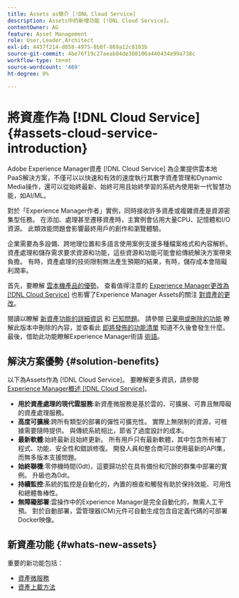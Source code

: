 ```yaml
---
title: Assets as簡介 [!DNL Cloud Service]
description: Assets中的新增功能 [!DNL Cloud Service]。
contentOwner: AG
feature: Asset Management
role: User,Leader,Architect
exl-id: 4437f214-d058-4975-8b8f-869a12c8103b
source-git-commit: 4be76f19c27aeab84de388106a440434a99a738c
workflow-type: tm+mt
source-wordcount: '469'
ht-degree: 0%

---
```


# 將資產作為 [!DNL Cloud Service] {#assets-cloud-service-introduction}

<!-- Need review information from gklebus -->

Adobe Experience Manager資產 [!DNL Cloud Service] 為企業提供雲本地PaaS解決方案，不僅可以以快速和有效的速度執行其數字資產管理和Dynamic Media操作，還可以從始終最新、始終可用且始終學習的系統內使用新一代智慧功能，如AI/ML。

對於「Experience Manager作者」實例，同時接收許多資產或複雜資產是資源密集型任務。 在添加、處理甚至遷移資產時，主實例會佔用大量CPU、記憶體和I/O資源。 此類效能問題會影響最終用戶的創作和瀏覽體驗。

企業需要為多設備、跨地理位置和多語言使用案例支援多種檔案格式和內容解析。 資產處理和儲存需求要求資源和功能，這些資源和功能可能會給傳統解決方案帶來負擔。 有時，資產處理的技術限制無法產生預期的結果，有時，儲存成本會阻礙利潤率。

首先，要瞭解 [雲本機產品的優勢](#solution-benefits)。 查看值得注意的 [Experience Manager更改為 [!DNL Cloud Service]](/help/release-notes/aem-cloud-changes.md) 也影響了Experience Manager Assets的關注 [對資產的更改](/help/assets/assets-cloud-changes.md)。

閱讀以瞭解 [新資產功能的詳細資訊](#whats-new-assets) 和 [已知問題](/help/release-notes/known-issues.md)。 請參閱 [已棄用或刪除的功能](/help/release-notes/deprecated-removed-features.md) 瞭解此版本中刪除的內容，並查看此 [即將發佈的功能清單](/help/release-notes/known-issues.md#upcoming-assets-capabilities) 知道不久後會發生什麼。 最後，借助此功能瞭解Experience Manager術語 [術語](/help/overview/terminology.md)。

## 解決方案優勢 {#solution-benefits}

以下為Assets作為 [!DNL Cloud Service]。 要瞭解更多資訊，請參閱 [Experience Manager概述 [!DNL Cloud Service]](/help/overview/introduction.md)。

* **用於資產處理的現代雲服務**:新資產微服務是基於雲的、可擴展、可靠且無障礙的資產處理服務。
* **高度可擴展**:跨所有類型的部署的彈性可擴充性。 實際上無限制的資源，可根據需要隨時提供。 與傳統系統相比，節省了過度設計的成本。
* **最新軟體**:始終最新且始終更新。 所有用戶只有最新軟體，其中包含所有補丁程式、功能、安全性和錯誤修復。 開發人員和整合商可以使用最新的API集，而無多版本支援問題。
* **始終聯機**:零停機時間(0dt)，這要歸功於在具有備份和冗餘的群集中部署的實例。 升級也為0dt。
* **持續監控**:系統的監控是自動化的，內置的檢查和觸發有助於保持效能、可用性和總體魯棒性。
* **無障礙部署**:雲操作中的Experience Manager是完全自動化的，無需人工干預。 對於自動部署，雲管理器(CM)元件可自動生成包含自定義代碼的可部署Docker映像。

## 新資產功能 {#whats-new-assets}

重要的新功能包括：

* [資產微服務](/help/assets/asset-microservices-overview.md)
* [資產上載方法](/help/assets/add-assets.md)
